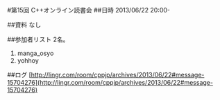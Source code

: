 #第15回 C++オンライン読書会
##日時
2013/06/22 20:00-


##資料
なし


##参加者リスト
2名。

1. manga_osyo
2. yohhoy


##ログ
[http://lingr.com/room/cppjp/archives/2013/06/22#message-15704276](http://lingr.com/room/cppjp/archives/2013/06/22#message-15704276)


